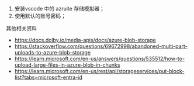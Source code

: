 1. 安装vscode 中的 azruite 存储模拟器；
2. 使用默认的账号密码；


其他相关资料
  - https://docs.dolby.io/media-apis/docs/azure-blob-storage
  - https://stackoverflow.com/questions/69672998/abandoned-multi-part-uploads-to-azure-blob-storage
  - https://learn.microsoft.com/en-us/answers/questions/535512/how-to-upload-large-files-in-azure-blob-in-chunks
  - https://learn.microsoft.com/en-us/rest/api/storageservices/put-block-list?tabs=microsoft-entra-id